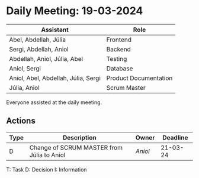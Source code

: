 # Daily Meeting: 19-03-2024

| **Assistant**                       | **Role**              |
|-------------------------------------|-----------------------|
| Abel, Abdellah, Júlia               | Frontend              |
| Sergi, Abdellah, Aniol              | Backend               |
| Abdellah, Aniol, Júlia, Abel        | Testing               |
| Aniol, Sergi                        | Database              |
| Aniol, Abel, Abdellah, Júlia, Sergi | Product Documentation |
| Júlia, Aniol                        | Scrum Master          |

Everyone assisted at the daily meeting.

## Actions

| Type | Description                                | Owner   | Deadline |
|------|--------------------------------------------|---------|----------|
| D    | Change of SCRUM MASTER from Júlia to Aniol | _Aniol_ | 21-03-24 |

T: Task
D: Decision
I: Information
